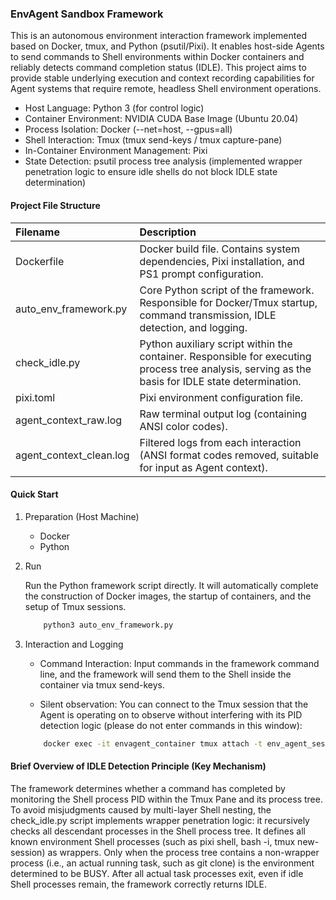 ### EnvAgent Sandbox Framework

This is an autonomous environment interaction framework implemented based on Docker, tmux, and Python (psutil/Pixi). It enables host-side Agents to send commands to Shell environments within Docker containers and reliably detects command completion status (IDLE). This project aims to provide stable underlying execution and context recording capabilities for Agent systems that require remote, headless Shell environment operations.

- Host Language: Python 3 (for control logic)
- Container Environment: NVIDIA CUDA Base Image (Ubuntu 20.04)
- Process Isolation: Docker (--net=host, --gpus=all)
- Shell Interaction: Tmux (tmux send-keys / tmux capture-pane)
- In-Container Environment Management: Pixi
- State Detection: psutil process tree analysis (implemented wrapper penetration logic to ensure idle shells do not block IDLE state determination)

#### Project File Structure

| Filename | Description |
|:-|:-|
| Dockerfile | Docker build file. Contains system dependencies, Pixi installation, and PS1 prompt configuration. |
| auto_env_framework.py | Core Python script of the framework. Responsible for Docker/Tmux startup, command transmission, IDLE detection, and logging. |
| check_idle.py | Python auxiliary script within the container. Responsible for executing process tree analysis, serving as the basis for IDLE state determination. |
| pixi.toml | Pixi environment configuration file.|
| agent_context_raw.log | Raw terminal output log (containing ANSI color codes). |
| agent_context_clean.log | Filtered logs from each interaction (ANSI format codes removed, suitable for input as Agent context). |

#### Quick Start

1. Preparation (Host Machine)
    - Docker
    - Python

2. Run

    Run the Python framework script directly. It will automatically complete the construction of Docker images, the startup of containers, and the setup of Tmux sessions.
    
    ```bash
        python3 auto_env_framework.py
    ```

3. Interaction and Logging

    - Command Interaction: Input commands in the framework command line, and the framework will send them to the Shell inside the container via tmux send-keys.

    - Silent observation: You can connect to the Tmux session that the Agent is operating on to observe without interfering with its PID detection logic (please do not enter commands in this window):
    ```bash
        docker exec -it envagent_container tmux attach -t env_agent_session
    ```

#### Brief Overview of IDLE Detection Principle (Key Mechanism)

The framework determines whether a command has completed by monitoring the Shell process PID within the Tmux Pane and its process tree. To avoid misjudgments caused by multi-layer Shell nesting, the check_idle.py script implements wrapper penetration logic: it recursively checks all descendant processes in the Shell process tree. It defines all known environment Shell processes (such as pixi shell, bash -i, tmux new-session) as wrappers. Only when the process tree contains a non-wrapper process (i.e., an actual running task, such as git clone) is the environment determined to be BUSY. After all actual task processes exit, even if idle Shell processes remain, the framework correctly returns IDLE.